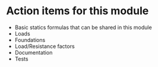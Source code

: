 # Action items for this module

- Basic statics formulas that can be shared in this module
- Loads
- Foundations
- Load/Resistance factors
- Documentation
- Tests
